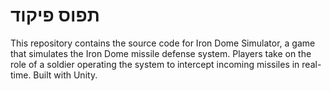 # תפוס פיקוד
This repository contains the source code for Iron Dome Simulator, a game that simulates the Iron Dome missile defense system. Players take on the role of a soldier operating the system to intercept incoming missiles in real-time. Built with Unity.

